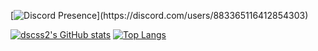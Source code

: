 [![Discord Presence](https://lanyard.cnrad.dev/api/883365116412854303?theme=dark&bg=809ecf&animated=false&hideDiscrim=true&borderRadius=30px&idleMessage=Probably%20doing%20something%20else...)](https://discord.com/users/883365116412854303)

[![dscss2's GitHub stats](https://github-readme-stats.vercel.app/api?username=dscss2)](https://github.com/dscss2/dscss2) [![Top Langs](https://github-readme-stats.vercel.app/api/top-langs/?username=dscss2&layout=donut-vertical)](https://github.com/dscss2/dscss2)
